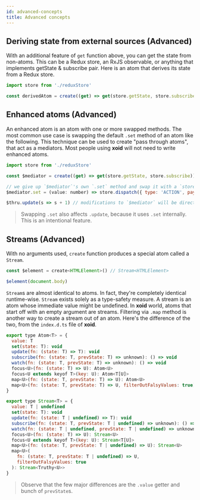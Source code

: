 ```yaml
---
id: advanced-concepts
title: Advanced concepts
---
```


## Deriving state from external sources (Advanced)

With an additional feature of `get` function above, you can get the state from non-atoms. This can be a Redux store, an RxJS observable, or anything that implements getState & subscribe pair. Here is an atom that derives its state from a Redux store.

```js
import store from './reduxStore'

const derivedAtom = create((get) => get(store.getState, store.subscribe))
```

## Enhanced atoms (Advanced)

An enhanced atom is an atom with one or more swapped methods. The most common use case is swapping the default `.set` method of an atom like the following. This technique can be used to create "pass through atoms", that act as a mediators. Most people using **xoid** will not need to write enhanced atoms. 

```js
import store from './reduxStore'

const $mediator = create((get) => get(store.getState, store.subscribe))

// we give up `$mediator`'s own `.set` method and swap it with a `store.dispatch` call
$mediator.set = (value: number) => store.dispatch({ type: 'ACTION', payload: value })

$thru.update(s => s + 1) // modifications to `$mediator` will be directly forwarded to Redux dispatch.
```
> Swapping `.set` also affects `.update`, because it uses `.set` internally. This is an intentional feature.

## Streams (Advanced)

With no arguments used, `create` function produces a special atom called a `Stream`.

```js
const $element = create<HTMLElement>() // Stream<HTMLElement>

$element(document.body)
```

`Stream`s are almost identical to atoms. In fact, they're completely identical runtime-wise. `Stream` exists solely as a type-safety measure. A stream is an atom whose immediate value might be undefined. In **xoid** world, atoms that start off with an empty argument are streams. Filtering via `.map` method is another way to create a stream out of an atom. Here's the difference of the two, from the `index.d.ts` file of **xoid**. 

```js
export type Atom<T> = {
  value: T
  set(state: T): void
  update(fn: (state: T) => T): void
  subscribe(fn: (state: T, prevState: T) => unknown): () => void
  watch(fn: (state: T, prevState: T) => unknown): () => void
  focus<U>(fn: (state: T) => U): Atom<U>
  focus<U extends keyof T>(key: U): Atom<T[U]>
  map<U>(fn: (state: T, prevState: T) => U): Atom<U>
  map<U>(fn: (state: T, prevState: T) => U, filterOutFalsyValues: true): Stream<Truthy<U>>
}

export type Stream<T> = {
  value: T | undefined
  set(state: T): void
  update(fn: (state: T | undefined) => T): void
  subscribe(fn: (state: T, prevState: T | undefined) => unknown): () => void
  watch(fn: (state: T | undefined, prevState: T | undefined) => unknown): () => void
  focus<U>(fn: (state: T) => U): Stream<U>
  focus<U extends keyof T>(key: U): Stream<T[U]>
  map<U>(fn: (state: T, prevState: T | undefined) => U): Stream<U>
  map<U>(
    fn: (state: T, prevState: T | undefined) => U,
    filterOutFalsyValues: true
  ): Stream<Truthy<U>>
}
```
> Observe that the few major differences are the `.value` getter and bunch of `prevState`s.